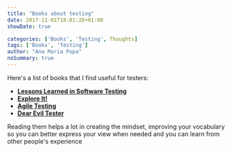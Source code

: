 ```yaml
---
title: "Books about testing"
date: 2017-11-01T18:01:26+01:00
showDate: true

categories: ['Books', 'Testing', Thoughts]
tags: ['Books', 'Testing']
author: "Ana Maria Popa"
noSummary: true
---
```


Here's a list of books that I find useful for testers:

- [__Lessons Learned in Software Testing__](https://www.amazon.com/Lessons-Learned-Software-Testing-Context-Driven/dp/0471081124)
- [__Explore It!__](https://www.amazon.com/Explore-Increase-Confidence-Exploratory-Testing/dp/1937785025/ref=sr_1_1?dchild=1&keywords=explore+it&qid=1614179125&s=books&sr=1-1)
- [__Agile Testing__](https://www.amazon.com/Agile-Testing-Practical-Guide-Testers/dp/0321534468/ref=sr_1_1?crid=9AVS1E37MCVM&dchild=1&keywords=agile+testing+a+practical+guide+for+testers+and+agile+teams&qid=1614179167&s=books&sprefix=agile+test%2Cstripbooks-intl-ship%2C265&sr=1-1)
- [__Dear Evil Tester__](https://www.amazon.com/Dear-Evil-Tester-Provocative-Richardson/dp/B01F7XE0AA/ref=sr_1_2?crid=2ACBDSGUPRDQF&dchild=1&keywords=dear+evil+tester&qid=1614179206&sprefix=dear+evil+%2Cstripbooks-intl-ship%2C266&sr=8-2)


Reading them helps a lot in creating the mindset, improving your vocabulary so you can better express your view when needed and you can learn from other people's experience

